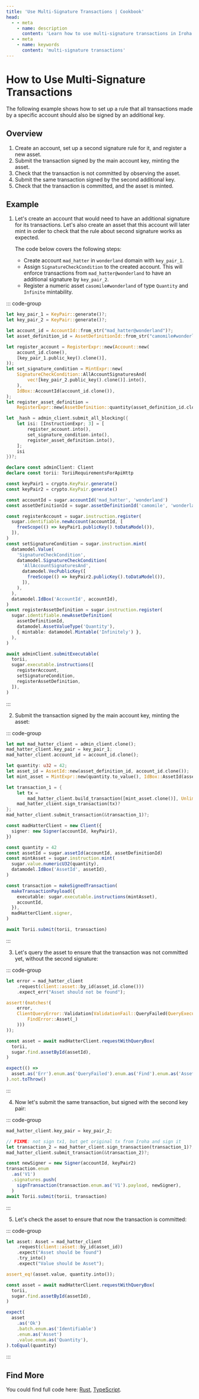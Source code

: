 ```yaml
---
title: 'Use Multi-Signature Transactions | Cookbook'
head:
  - - meta
    - name: description
      content: 'Learn how to use multi-signature transactions in Iroha.'
  - - meta
    - name: keywords
      content: 'multi-signature transactions'
---
```


# How to Use Multi-Signature Transactions

The following example shows how to set up a rule that all transactions made
by a specific account should also be signed by an additional key.

## Overview

<!-- maybe some extra introduction info here as well? -->

1. Create an account, set up a second signature rule for it, and register a
   new asset.
2. Submit the transaction signed by the main account key, minting the
   asset.
3. Check that the transaction is not committed by observing the asset.
4. Submit the same transaction signed by the second additional key.
5. Check that the transaction is committed, and the asset is minted.

## Example

1. Let's create an account that would need to have an additional signature
   for its transactions. Let's also create an asset that this account will
   later mint in order to check that the rule about second signature works
   as expected.

   The code below covers the following steps:

   - Create account `mad_hatter` in `wonderland` domain with `key_pair_1`.
   - Assign `SignatureCheckCondition` to the created account. This will
     enforce transactions from `mad_hatter@wonderland` to have an
     additional signature by `key_pair_2`.
   - Register a numeric asset `casomile#wonderland` of type `Quantity` and
     `Infinite` mintability.

::: code-group

```rust [Rust]
let key_pair_1 = KeyPair::generate()?;
let key_pair_2 = KeyPair::generate()?;

let account_id = AccountId::from_str("mad_hatter@wonderland")?;
let asset_definition_id = AssetDefinitionId::from_str("camomile#wonderland")?;

let register_account = RegisterExpr::new(Account::new(
    account_id.clone(),
    [key_pair_1.public_key().clone()],
));
let set_signature_condition = MintExpr::new(
    SignatureCheckCondition::AllAccountSignaturesAnd(
        vec![key_pair_2.public_key().clone()].into(),
    ),
    IdBox::AccountId(account_id.clone()),
);
let register_asset_definition =
    RegisterExpr::new(AssetDefinition::quantity(asset_definition_id.clone()));

let _hash = admin_client.submit_all_blocking({
    let isi: [InstructionExpr; 3] = [
        register_account.into(),
        set_signature_condition.into(),
        register_asset_definition.into(),
    ];
    isi
})?;
```

```ts [TypeScript]
declare const adminClient: Client
declare const torii: ToriiRequirementsForApiHttp

const keyPair1 = crypto.KeyPair.generate()
const keyPair2 = crypto.KeyPair.generate()

const accountId = sugar.accountId('mad_hatter', 'wonderland')
const assetDefinitionId = sugar.assetDefinitionId('camomile', 'wonderland')

const registerAccount = sugar.instruction.register(
  sugar.identifiable.newAccount(accountId, [
    freeScope(() => keyPair1.publicKey().toDataModel()),
  ]),
)
const setSignatureCondition = sugar.instruction.mint(
  datamodel.Value(
    'SignatureCheckCondition',
    datamodel.SignatureCheckCondition(
      'AllAccountSignaturesAnd',
      datamodel.VecPublicKey([
        freeScope(() => keyPair2.publicKey().toDataModel()),
      ]),
    ),
  ),
  datamodel.IdBox('AccountId', accountId),
)
const registerAssetDefinition = sugar.instruction.register(
  sugar.identifiable.newAssetDefinition(
    assetDefinitionId,
    datamodel.AssetValueType('Quantity'),
    { mintable: datamodel.Mintable('Infinitely') },
  ),
)

await adminClient.submitExecutable(
  torii,
  sugar.executable.instructions([
    registerAccount,
    setSignatureCondition,
    registerAssetDefinition,
  ]),
)
```

:::

2. Submit the transaction signed by the main account key, minting the
   asset:

::: code-group

```rust [Rust]
let mut mad_hatter_client = admin_client.clone();
mad_hatter_client.key_pair = key_pair_1;
mad_hatter_client.account_id = account_id.clone();

let quantity: u32 = 42;
let asset_id = AssetId::new(asset_definition_id, account_id.clone());
let mint_asset = MintExpr::new(quantity.to_value(), IdBox::AssetId(asset_id.clone()));

let transaction_1 = {
    let tx =
        mad_hatter_client.build_transaction([mint_asset.clone()], UnlimitedMetadata::new())?;
    mad_hatter_client.sign_transaction(tx)?
};
mad_hatter_client.submit_transaction(&transaction_1)?;
```

```ts [TypeScript]
const madHatterClient = new Client({
  signer: new Signer(accountId, keyPair1),
})

const quantity = 42
const assetId = sugar.assetId(accountId, assetDefinitionId)
const mintAsset = sugar.instruction.mint(
  sugar.value.numericU32(quantity),
  datamodel.IdBox('AssetId', assetId),
)

const transaction = makeSignedTransaction(
  makeTransactionPayload({
    executable: sugar.executable.instructions(mintAsset),
    accountId,
  }),
  madHatterClient.signer,
)

await Torii.submit(torii, transaction)
```

:::

3. Let's query the asset to ensure that the transaction was not committed
   yet, without the second signature:

::: code-group

```rust [Rust]
let error = mad_hatter_client
    .request(client::asset::by_id(asset_id.clone()))
    .expect_err("Asset should not be found");

assert!(matches!(
    error,
    ClientQueryError::Validation(ValidationFail::QueryFailed(QueryExecutionFail::Find(
        FindError::Asset(_)
    )))
));
```

```ts [TypeScript]
const asset = await madHatterClient.requestWithQueryBox(
  torii,
  sugar.find.assetById(assetId),
)

expect(() =>
  asset.as('Err').enum.as('QueryFailed').enum.as('Find').enum.as('Asset'),
).not.toThrow()
```

:::

4. Now let's submit the same transaction, but signed with the second key
   pair:

::: code-group

```rust [Rust]
mad_hatter_client.key_pair = key_pair_2;

// FIXME: not sign tx1, but get original tx from Iroha and sign it
let transaction_2 = mad_hatter_client.sign_transaction(transaction_1)?;
mad_hatter_client.submit_transaction(&transaction_2)?;
```

```ts [TypeScript]
const newSigner = new Signer(accountId, keyPair2)
transaction.enum
  .as('V1')
  .signatures.push(
    signTransaction(transaction.enum.as('V1').payload, newSigner),
  )
await Torii.submit(torii, transaction)
```

:::

5. Let's check the asset to ensure that now the transaction is committed:

::: code-group

```rust [Rust]
let asset: Asset = mad_hatter_client
    .request(client::asset::by_id(asset_id))
    .expect("Asset should be found")
    .try_into()
    .expect("Value should be Asset");

assert_eq!(asset.value, quantity.into());
```

```ts [TypeScript]
const asset = await madHatterClient.requestWithQueryBox(
  torii,
  sugar.find.assetById(assetId),
)

expect(
  asset
    .as('Ok')
    .batch.enum.as('Identifiable')
    .enum.as('Asset')
    .value.enum.as('Quantity'),
).toEqual(quantity)
```

:::

## Find More

You could find full code here: [Rust](https://www.example.com/),
[TypeScript](https://www.example.com/).
